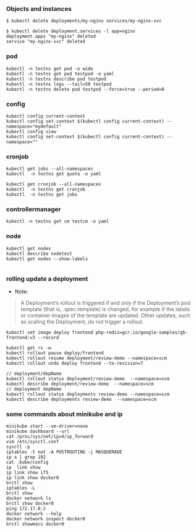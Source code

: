 ### Objects and instances
```
$ kubectl delete deployments/my-nginx services/my-nginx-svc

$ kubectl delete deployment,services -l app=nginx
deployment.apps "my-nginx" deleted
service "my-nginx-svc" deleted

```

### pod

```
kubectl -n testns get pod -o wide
kubectl -n testns get pod testpod -o yaml
kubectl -n testns describe pod testpod
kubectl -n testns logs --tail=50 testpod 
kubectl -n testns delete pod testpod --force=true --period=0
```

### config

```
kubectl config current-context
kubectl config set-context $(kubectl config current-context) --namespace="mydefault"
kubectl config view
kubectl config set-context $(kubectl config current-context) --namespace=""
```

### cronjob

```
kubectl get jobs --all-namespaces
kubectl  -n testns get quota -o yaml

kubectl get cronjob --all-namespaces
kubectl  -n testns get cronjob
kubectl  -n testns get jobs

```

### controllermanager

```
kubectl -n testns get cm testcm -o yaml
```

### node
```
kubectl get nodes
kubectl describe nodetest
kubectl get nodes --show-labels


```

### rolling update a deployment 

- Note: 
> A Deployment’s rollout is triggered if and only if the Deployment’s pod template (that is, .spec.template) is changed, for example if the labels or container images of the template are updated. Other updates, such as scaling the Deployment, do not trigger a rollout.

``` shell 
kubectl set image deploy frontend php-redis=gcr.io/google-samples/gb-frontend:v3 --record

kubectl get rs -w
kubectl rollout pause deploy/frontend
kubectl rollout resume deployment/review-demo --namespace=scm
kubectl rollout undo deploy frontend --to-revision=7

// deployment/depName
kubectl rollout status deployment/review-demo  --namespace=scm
kubectl describe deployment/review-demo  --namespace=scm
// deployment depName
kubectl rollout status deployments review-demo --namespace=scm
kubectl describe deployments review-demo  --namespace=scm

```

### some commands about minikube and ip
``` shell
minikube start --vm-driver=none
minikube dashboard --url
cat /proc/sys/net/ipv4/ip_forward
vim /etc/sysctl.conf
sysctl -p
iptables -t nat -A POSTROUTING -j MASQUERADE
ip a | grep 192
cat .kube/config
ip  link show
ip link show if5
ip link show docker0
brctl show
iptables -L
brctl show
docker network ls
brctl show docker0
ping 172.17.0.2
docker network --help
docker network inspect docker0
brctl showmacs docker0

```
